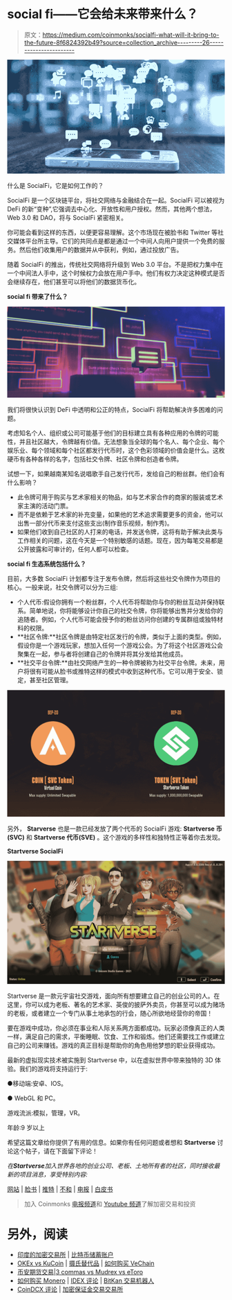 # social fi——它会给未来带来什么？

> 原文：<https://medium.com/coinmonks/socialfi-what-will-it-bring-to-the-future-8f6824392b49?source=collection_archive---------26----------------------->

![](img/6f6a95e6dce31ec9b98e819cf4daf9f7.png)

什么是 SocialFi，它是如何工作的？

SocialFi 是一个区块链平台，将社交网络与金融结合在一起。SocialFi 可以被视为 DeFi 的新“变种”,它强调去中心化、开放性和用户授权。然而，其他两个想法，Web 3.0 和 DAO，将与 SocialFi 紧密相关。

你可能会看到这样的东西，以便更容易理解。这个市场现在被脸书和 Twitter 等社交媒体平台所主导。它们的共同点是都是通过一个中间人向用户提供一个免费的服务。然后他们收集用户的数据并从中获利，例如，通过投放广告。

随着 SocialFi 的推出，传统社交网络将升级到 Web 3.0 平台。不是把权力集中在一个中间法人手中，这个时候权力会放在用户手中。他们有权力决定这种模式是否会继续存在，他们甚至可以将他们的数据货币化。

**social fi 带来了什么？**

![](img/26f831686b4a85ebf41f9961f39592d1.png)

我们将很快认识到 DeFi 中透明和公正的特点，SocialFi 将帮助解决许多困难的问题。

考虑知名个人、组织或公司可能基于他们的目标建立具有各种应用的令牌的可能性，并且社区越大，令牌越有价值。无法想象当全球的每个名人、每个企业、每个娱乐业、每个领域和每个社区都发行代币时，这个色彩领域的价值会是什么。这枚硬币有各种各样的名字，包括社交令牌、社区令牌和创造者令牌。

试想一下，如果越南某知名说唱歌手自己发行代币，发给自己的粉丝群。他们会有什么影响？

*   此令牌可用于购买与艺术家相关的物品，如与艺术家合作的商家的服装或艺术家主演的活动门票。
*   而不是依赖于艺术家的补充变量，如果他的艺术追求需要更多的资金，他可以出售一部分代币来支付这些支出(制作音乐视频，制作秀)。
*   如果他们收到自己社区的人打来的电话，并发送令牌，这将有助于解决此类与工作相关的问题，这在今天是一个特别敏感的话题。现在，因为每笔交易都是公开披露和可审计的，任何人都可以检查。

**social fi 生态系统包括什么？**

目前，大多数 SocialFi 计划都专注于发布令牌，然后将这些社交令牌作为项目的核心。一般来说，社交令牌可以分为三组:

*   个人代币:假设你拥有一个粉丝群，个人代币将帮助你与你的粉丝互动并保持联系。简单地说，你将能够设计你自己的社交令牌，你将能够出售并分发给你的追随者。例如，个人代币可能会授予你的粉丝访问你创建的专属群组或独特材料的权限。
*   **社区令牌:**社区令牌是由特定社区发行的令牌，类似于上面的类型。例如，假设你是一个游戏玩家，想加入任何一个游戏公会。为了将这个社区游戏公会聚集在一起，参与者将创建自己的令牌并将其分发给其他成员。
*   **社交平台令牌:**由社交网络产生的一种令牌被称为社交平台令牌。未来，用户将很有可能从脸书或推特这样的模式中收到这种代币。它可以用于安全、锁定，甚至社区管理。

![](img/d8f4f38db35be05ba9d29b15de2563de.png)

另外， **Starverse** 也是一款已经发放了两个代币的 SocialFi 游戏: **Startverse 币(SVC)** 和 **Startverse 代币(SVE)** 。这个游戏的多样性和独特性正等着你去发现。

**Startverse SocialFi**

![](img/b158674d8de8680da4cb25c597e8e183.png)

Startverse 是一款元宇宙社交游戏，面向所有想要建立自己的创业公司的人。在这里，你可以成为老板、著名的艺术家、英俊的披萨外卖员，你甚至可以成为赌场的老板，或者建立一个专门从事土地承包的行会，随心所欲地经营你的帝国！

要在游戏中成功，你必须在事业和人际关系两方面都成功。玩家必须像真正的人类一样，满足自己的需求，平衡睡眠、饮食、工作和锻炼。他们还需要找工作或建立自己的公司来赚钱。游戏的真正目标是帮助你的角色用他梦想的职业获得成功。

最新的虚拟现实技术被实施到 Startverse 中，以在虚拟世界中带来独特的 3D 体验。我们的游戏将支持运行于:

●移动端:安卓、IOS。

● WebGL 和 PC。

游戏流派:模拟，管理，VR。

年龄:9 岁以上

希望这篇文章给你提供了有用的信息。如果你有任何问题或者想和 **Startverse** 讨论这个帖子，请在下面留下评论！

*在****Startverse****加入世界各地的创业公司、老板、土地所有者的社区，同时接收最新的项目消息，享受特别内容:*

[网站](https://startverse.io/) | [脸书](https://www.facebook.com/Startverse-Global-102077955725659/) | [推特](https://twitter.com/StartverseGame) | [不和](https://discord.gg/cfUSrHUvSz) | [电报](https://t.me/StarverseGlobal) | [白皮书](https://whitepaper.startverse.io/)

> 加入 Coinmonks [电报频道](https://t.me/coincodecap)和 [Youtube 频道](https://www.youtube.com/c/coinmonks/videos)了解加密交易和投资

# 另外，阅读

*   [印度的加密交易所](/coinmonks/bitcoin-exchange-in-india-7f1fe79715c9) | [比特币储蓄账户](/coinmonks/bitcoin-savings-account-e65b13f92451)
*   [OKEx vs KuCoin](https://coincodecap.com/okex-kucoin) | [摄氏替代品](https://coincodecap.com/celsius-alternatives) | [如何购买 VeChain](https://coincodecap.com/buy-vechain)
*   [币安期货交易](https://coincodecap.com/binance-futures-trading)|[3 commas vs Mudrex vs eToro](https://coincodecap.com/mudrex-3commas-etoro)
*   [如何购买 Monero](https://coincodecap.com/buy-monero) | [IDEX 评论](https://coincodecap.com/idex-review) | [BitKan 交易机器人](https://coincodecap.com/bitkan-trading-bot)
*   [CoinDCX 评论](/coinmonks/coindcx-review-8444db3621a2) | [加密保证金交易交易所](https://coincodecap.com/crypto-margin-trading-exchanges)